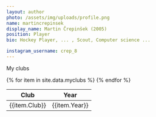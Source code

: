 ```yaml
---
layout: author
photo: /assets/img/uploads/profile.png
name: martincrepinsek
display_name: Martin Črepinšek (2005)
position: Player
bio: Hockey Player, ... , Scout, Computer science ...

instagram_username: crep_8
---
```


My clubs
<table>
  <thead>
    <tr>
      <th>Club</th>
      <th>Year</th>
    </tr>
  </thead>
  <tbody>
  {% for item in site.data.myclubs %}
    <tr>
      <td>{{item.Club}}</td>
      <td>{{item.Year}}</td>
    </tr>
    {% endfor %}
  </tbody>
</table>
